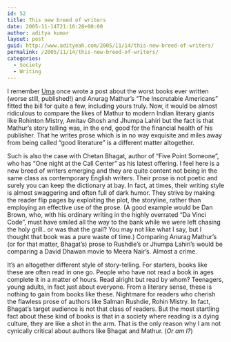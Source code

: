 ```yaml
---
id: 52
title: This new breed of writers
date: 2005-11-14T21:16:28+00:00
author: aditya kumar
layout: post
guid: http://www.adityeah.com/2005/11/14/this-new-breed-of-writers/
permalink: /2005/11/14/this-new-breed-of-writers/
categories:
  - Society
  - Writing
---
```

I remember [Uma](http://indianwriting.blogspot.com) once wrote a post about the worst books ever written (worse still, published!) and Anurag Mathur&#8217;s &#8220;The Inscrutable Americans&#8221; fitted the bill for quite a few, including yours truly. Now, it would be almost ridiculous to compare the likes of Mathur to modern Indian literary giants like Rohinton Mistry, Amitav Ghosh and Jhumpa Lahiri but the fact is that Mathur&#8217;s story telling was, in the end, good for the financial health of his publisher. That he writes prose which is in no way exquisite and miles away from being called &#8220;good literature&#8221; is a different matter altogether.  
  
Such is also the case with Chetan Bhagat, author of &#8220;Five Point Someone&#8221;, who has &#8220;One night at the Call Center&#8221; as his latest offering. I feel here is a new breed of writers emerging and they are quite content not being in the same class as contemporary English writers. Their prose is not poetic and surely you can keep the dictionary at bay. In fact, at times, their writing style is almost swaggering and often full of dark humor. They strive by making the reader flip pages by exploiting the plot, the storyline, rather than employing an effective use of the prose. (A good example would be Dan Brown, who, with his ordinary writing in the highly overrated &#8220;Da Vinci Code&#8221;, must have smiled all the way to the bank while we were left chasing the holy grill.. or was that the grail? You may not like what I say, but I thought that book was a pure waste of time.) Comparing Anurag Mathur&#8217;s (or for that matter, Bhagat&#8217;s) prose to Rushdie&#8217;s or Jhumpa Lahiri&#8217;s would be comparing a David Dhawan movie to Meera Nair&#8217;s. Almost a crime.  
  
It&#8217;s an altogether different style of story-telling. For starters, books like these are often read in one go. People who have not read a book in ages complete it in a matter of hours. Read alright but read by whom? Teenagers, young adults, in fact just about everyone. From a literary sense, these is nothing to gain from books like these. Nightmare for readers who cherish the flawless prose of authors like Salman Rushdie, Rohin Mistry. In fact, Bhagat&#8217;s target audience is not that class of readers. But the most startling fact about these kind of books is that in a society where reading is a dying culture, they are like a shot in the arm. That is the only reason why I am not cynically critical about authors like Bhagat and Mathur. (_Or am I?_)